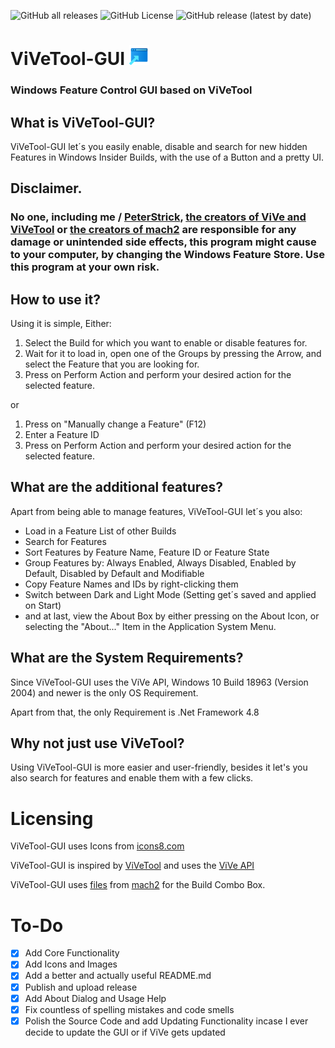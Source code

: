 ![GitHub all releases](https://img.shields.io/github/downloads/peterstrick/vivetool-gui/total)
![GitHub License](https://img.shields.io/github/license/peterstrick/vivetool-gui)
![GitHub release (latest by date)](https://img.shields.io/github/v/release/peterstrick/vivetool-gui)

# ViVeTool-GUI <img src="/images/icons8-advertisement-page-96.png" alt="ViVeTool-GUI Logo" width="32"/> 
### Windows Feature Control GUI based on ViVeTool

## What is ViVeTool-GUI?
ViVeTool-GUI let´s you easily enable, disable and search for new hidden Features in Windows Insider Builds, with the use of a Button and a pretty UI.

## Disclaimer.
### No one, including me / [PeterStrick](https://github.com/PeterStrick), [the creators of ViVe and ViVeTool](https://github.com/thebookisclosed/ViVe) or [the creators of mach2](https://github.com/riverar/mach2) are responsible for any damage or unintended side effects, this program might cause to your computer, by changing the Windows Feature Store. Use this program at your own risk.

## How to use it?
Using it is simple, 
Either:

1. Select the Build for which you want to enable or disable features for.
2. Wait for it to load in, open one of the Groups by pressing the Arrow, and select the Feature that you are looking for.
3. Press on Perform Action and perform your desired action for the selected feature.

or

1. Press on "Manually change a Feature" (F12)
2. Enter a Feature ID
3. Press on Perform Action and perform your desired action for the selected feature.

## What are the additional features?
Apart from being able to manage features, ViVeTool-GUI let´s you also:
- Load in a Feature List of other Builds
- Search for Features
- Sort Features by Feature Name, Feature ID or Feature State
- Group Features by: Always Enabled, Always Disabled, Enabled by Default, Disabled by Default and Modifiable
- Copy Feature Names and IDs by right-clicking them
- Switch between Dark and Light Mode (Setting get´s saved and applied on Start)
- and at last, view the About Box by either pressing on the About Icon, or selecting the "About..." Item in the Application System Menu.

## What are the System Requirements?
Since ViVeTool-GUI uses the ViVe API, Windows 10 Build 18963 (Version 2004) and newer is the only OS Requirement.

Apart from that, the only Requirement is .Net Framework 4.8

## Why not just use ViVeTool?
Using ViVeTool-GUI is more easier and user-friendly, besides it let's you also search for features and enable them with a few clicks.

# Licensing
ViVeTool-GUI uses Icons from [icons8.com](https://icons8.com/)

ViVeTool-GUI is inspired by [ViVeTool](https://github.com/thebookisclosed/ViVe) and uses the [ViVe API](https://github.com/thebookisclosed/ViVe/tree/master/ViVe)

ViVeTool-GUI uses [files](https://github.com/riverar/mach2/tree/master/features) from [mach2](https://github.com/riverar/mach2) for the Build Combo Box.

# To-Do
- [x] Add Core Functionality
- [x] Add Icons and Images
- [x] Add a better and actually useful README.md
- [x] Publish and upload release
- [x] Add About Dialog and Usage Help
- [x] Fix countless of spelling mistakes and code smells
- [x] Polish the Source Code and add Updating Functionality incase I ever decide to update the GUI or if ViVe gets updated
